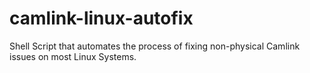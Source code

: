 # camlink-linux-autofix
Shell Script that automates the process of fixing non-physical Camlink issues on most Linux Systems.
